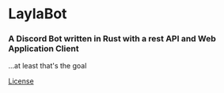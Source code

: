 # LaylaBot
### A Discord Bot written in Rust with a rest API and Web Application Client
...at least that's the goal

[License](./LICENSE)
